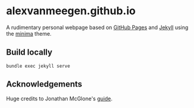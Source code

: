# alexvanmeegen.github.io

A rudimentary personal webpage based on [GitHub Pages](https://pages.github.com/) and [Jekyll](https://github.com/jekyll/jekyll) using the [minima](https://github.com/jekyll/minima) theme.

## Build locally

```
bundle exec jekyll serve
```

## Acknowledgements

Huge credits to Jonathan McGlone's [guide](http://jmcglone.com/guides/github-pages/).
